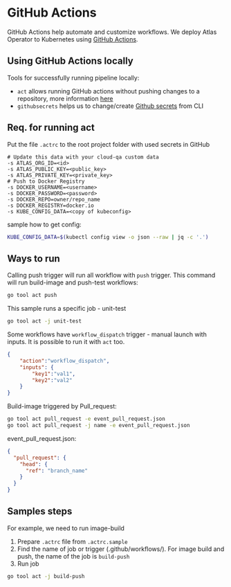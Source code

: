 # GitHub Actions
GitHub Actions help automate and customize workflows. We deploy Atlas Operator to Kubernetes using [GitHub Actions](https://docs.github.com/en/actions).

## Using GitHub Actions locally
Tools for successfully running pipeline locally:
- `act` allows running GitHub actions without pushing changes to a repository, more information [here](https://github.com/nektos/act)
- `githubsecrets` helps us to change/create [Github secrets](https://github.com/unfor19/githubsecrets) from CLI

## Req. for running act
Put the file `.actrc` to the root project folder with used secrets in GitHub

```
# Update this data with your cloud-qa custom data
-s ATLAS_ORG_ID=<id>
-s ATLAS_PUBLIC_KEY=<public_key>
-s ATLAS_PRIVATE_KEY=<private_key>
# Push to Docker Registry
-s DOCKER_USERNAME=<username>
-s DOCKER_PASSWORD=<password>
-s DOCKER_REPO=owner/repo_name
-s DOCKER_REGISTRY=docker.io
-s KUBE_CONFIG_DATA=<copy of kubeconfig>
```

sample how to get config:

```bash
KUBE_CONFIG_DATA=$(kubectl config view -o json --raw | jq -c '.')
```

## Ways to run

Calling push trigger will run all workflow with `push` trigger. This command will run build-image and push-test workflows:

```bash
go tool act push
```

This sample runs a specific job - unit-test

```bash
go tool act -j unit-test
```

Some workflows have `workflow_dispatch` trigger - manual launch with inputs. It is possible to run it with `act` too.

```json
{
	"action":"workflow_dispatch",
	"inputs": {
		"key1":"val1",
		"key2":"val2"
	}
}
```

Build-image triggered by Pull_request:

```bash
go tool act pull_request -e event_pull_request.json
go tool act pull_request -j name -e event_pull_request.json
```

event_pull_request.json:

```json
{
  "pull_request": {
    "head": {
      "ref": "branch_name"
    }
  }
}
```

## Samples steps

For example, we need to run image-build
1. Prepare `.actrc` file from `.actrc.sample`
2. Find the name of job or trigger (.github/workflows/). For image build and push, the name of the job is `build-push`
3. Run job

```bash
go tool act -j build-push
```
